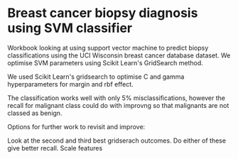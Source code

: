 # Breast cancer biopsy diagnosis using SVM classifier

Workbook looking at using support vector machine to predict biopsy classifications using the UCI Wisconsin breast cancer database dataset. We optimise SVM parameters using Scikit Learn's GridSearch method.

We used Scikit Learn's gridsearch to optimise C and gamma hyperparameters for margin and rbf effect.  

The classification works well with only 5% misclassifications, however the recall for malignant class could do with improvng so that malignants are not classed as benign.  

Options for further work to revisit and improve:

  Look at the second and third best gridserach outcomes.  Do either of these give better recall.
  Scale features

